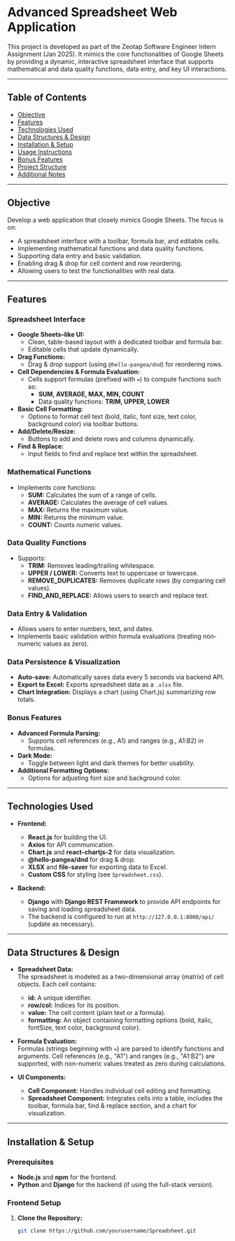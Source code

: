 # Advanced Spreadsheet Web Application

This project is developed as part of the Zeotap Software Engineer Intern Assignment (Jan 2025). It mimics the core functionalities of Google Sheets by providing a dynamic, interactive spreadsheet interface that supports mathematical and data quality functions, data entry, and key UI interactions.

---

## Table of Contents

- [Objective](#objective)
- [Features](#features)
- [Technologies Used](#technologies-used)
- [Data Structures & Design](#data-structures--design)
- [Installation & Setup](#installation--setup)
- [Usage Instructions](#usage-instructions)
- [Bonus Features](#bonus-features)
- [Project Structure](#project-structure)
- [Additional Notes](#additional-notes)

---

## Objective

Develop a web application that closely mimics Google Sheets. The focus is on:
- A spreadsheet interface with a toolbar, formula bar, and editable cells.
- Implementing mathematical functions and data quality functions.
- Supporting data entry and basic validation.
- Enabling drag & drop for cell content and row reordering.
- Allowing users to test the functionalities with real data.

---

## Features

### Spreadsheet Interface
- **Google Sheets–like UI:**  
  - Clean, table-based layout with a dedicated toolbar and formula bar.
  - Editable cells that update dynamically.
- **Drag Functions:**  
  - Drag & drop support (using `@hello-pangea/dnd`) for reordering rows.
- **Cell Dependencies & Formula Evaluation:**  
  - Cells support formulas (prefixed with `=`) to compute functions such as:
    - **SUM, AVERAGE, MAX, MIN, COUNT**  
    - Data quality functions: **TRIM, UPPER, LOWER**
- **Basic Cell Formatting:**  
  - Options to format cell text (bold, italic, font size, text color, background color) via toolbar buttons.
- **Add/Delete/Resize:**  
  - Buttons to add and delete rows and columns dynamically.
- **Find & Replace:**  
  - Input fields to find and replace text within the spreadsheet.

### Mathematical Functions
- Implements core functions:
  - **SUM:** Calculates the sum of a range of cells.
  - **AVERAGE:** Calculates the average of cell values.
  - **MAX:** Returns the maximum value.
  - **MIN:** Returns the minimum value.
  - **COUNT:** Counts numeric values.

### Data Quality Functions
- Supports:
  - **TRIM:** Removes leading/trailing whitespace.
  - **UPPER / LOWER:** Converts text to uppercase or lowercase.
  - **REMOVE_DUPLICATES:** Removes duplicate rows (by comparing cell values).
  - **FIND_AND_REPLACE:** Allows users to search and replace text.

### Data Entry & Validation
- Allows users to enter numbers, text, and dates.
- Implements basic validation within formula evaluations (treating non-numeric values as zero).

### Data Persistence & Visualization
- **Auto-save:** Automatically saves data every 5 seconds via backend API.
- **Export to Excel:** Exports spreadsheet data as a `.xlsx` file.
- **Chart Integration:** Displays a chart (using Chart.js) summarizing row totals.

### Bonus Features
- **Advanced Formula Parsing:**  
  - Supports cell references (e.g., A1) and ranges (e.g., A1:B2) in formulas.
- **Dark Mode:**  
  - Toggle between light and dark themes for better usability.
- **Additional Formatting Options:**  
  - Options for adjusting font size and background color.

---

## Technologies Used

- **Frontend:**  
  - **React.js** for building the UI.
  - **Axios** for API communication.
  - **Chart.js** and **react-chartjs-2** for data visualization.
  - **@hello-pangea/dnd** for drag & drop.
  - **XLSX** and **file-saver** for exporting data to Excel.
  - **Custom CSS** for styling (see `Spreadsheet.css`).

- **Backend:**  
  - **Django** with **Django REST Framework** to provide API endpoints for saving and loading spreadsheet data.
  - The backend is configured to run at `http://127.0.0.1:8000/api/` (update as necessary).

---

## Data Structures & Design

- **Spreadsheet Data:**  
  The spreadsheet is modeled as a two-dimensional array (matrix) of cell objects. Each cell contains:
  - **id:** A unique identifier.
  - **row/col:** Indices for its position.
  - **value:** The cell content (plain text or a formula).
  - **formatting:** An object containing formatting options (bold, italic, fontSize, text color, background color).

- **Formula Evaluation:**  
  Formulas (strings beginning with `=`) are parsed to identify functions and arguments. Cell references (e.g., "A1") and ranges (e.g., "A1:B2") are supported, with non-numeric values treated as zero during calculations.

- **UI Components:**  
  - **Cell Component:** Handles individual cell editing and formatting.
  - **Spreadsheet Component:** Integrates cells into a table, includes the toolbar, formula bar, find & replace section, and a chart for visualization.

---

## Installation & Setup

### Prerequisites
- **Node.js** and **npm** for the frontend.
- **Python** and **Django** for the backend (if using the full-stack version).

### Frontend Setup
1. **Clone the Repository:**
   ```bash
   git clone https://github.com/yourusername/Spreadsheet.git
